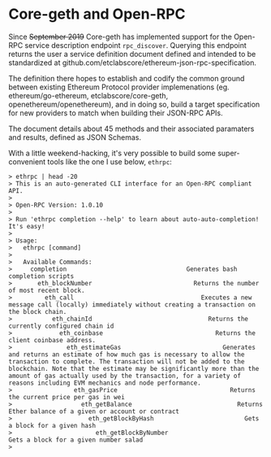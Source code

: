 # Core-geth and Open-RPC

Since ~~September 2019~~ Core-geth has implemented support for the Open-RPC service description endpoint
`rpc_discover`. Querying this endpoint returns the user a service definition document defined and
intended to be standardized at github.com/etclabscore/ethereum-json-rpc-specification.

The definition there hopes to establish and codify the common ground between existing Ethereum Protocol provider
implemenations (eg. ethereum/go-ethereum, etclabscore/core-geth, openethereum/openethereum), and in doing so,
build a target specification for new providers to match when building their JSON-RPC APIs. 

The document details about 45 methods and their associated paramaters and results, defined as JSON Schemas.

With a little weekend-hacking, it's very possible to build some super-convenient tools like the one I use below, `ethrpc`:

```
> ethrpc | head -20
> This is an auto-generated CLI interface for an Open-RPC compliant API.
>
> Open-RPC Version: 1.0.10
>
> Run 'ethrpc completion --help' to learn about auto-auto-completion! It's easy!
>
> Usage:
>   ethrpc [command]
>
>   Available Commands:
>     completion                                 Generates bash completion scripts
>       eth_blockNumber                            Returns the number of most recent block.
>         eth_call                                   Executes a new message call (locally) immediately without creating a transaction on the block chain.
>           eth_chainId                                Returns the currently configured chain id
>             eth_coinbase                               Returns the client coinbase address.
>               eth_estimateGas                            Generates and returns an estimate of how much gas is necessary to allow the transaction to complete. The transaction will not be added to the blockchain. Note that the estimate may be significantly more than the amount of gas actually used by the transaction, for a variety of reasons including EVM mechanics and node performance.
>                 eth_gasPrice                               Returns the current price per gas in wei
>                   eth_getBalance                             Returns Ether balance of a given or account or contract
>                     eth_getBlockByHash                         Gets a block for a given hash
>                       eth_getBlockByNumber                       Gets a block for a given number salad
>
```
